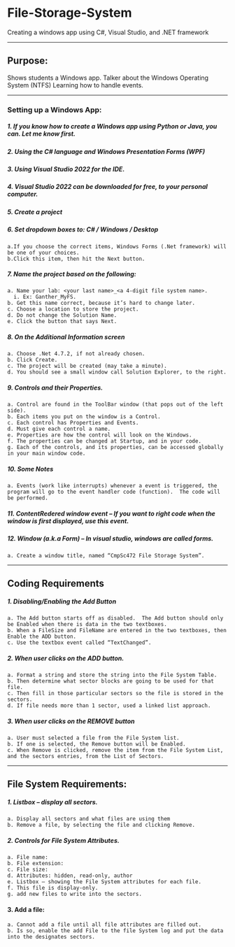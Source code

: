 # File-Storage-System
Creating a windows app using C#, Visual Studio, and .NET framework

---

## Purpose:

Shows students a Windows app.
Talker about the Windows Operating System (NTFS)
Learning how to handle events.

---

### Setting up a Windows App:
##### 1. If you know how to create a Windows app using Python or Java, you can.  Let me know first.

##### 2. Using the C# language and Windows Presentation Forms (WPF)

##### 3. Using Visual Studio 2022 for the IDE.

##### 4. Visual Studio 2022 can be downloaded for free, to your personal computer.

##### 5. Create a project

##### 6. Set dropdown boxes to:  C# / Windows / Desktop
    a.If you choose the correct items, Windows Forms (.Net framework) will be one of your choices.
    b.Click this item, then hit the Next button.

##### 7.	Name the project based on the following:
    a. Name your lab: <your last name>_<a 4-digit file system name>.
      i. Ex: Ganther_MyFS.
    b. Get this name correct, because it’s hard to change later.
    c. Choose a location to store the project.
    d. Do not change the Solution Name.
    e. Click the button that says Next.

##### 8.	On the Additional Information screen
    a. Choose .Net 4.7.2, if not already chosen.
    b. Click Create.
    c. The project will be created (may take a minute).
    d. You should see a small window call Solution Explorer, to the right.

##### 9.	Controls and their Properties.
    a. Control are found in the ToolBar window (that pops out of the left side).
    b. Each items you put on the window is a Control.
    c. Each control has Properties and Events.
    d. Must give each control a name.
    e. Properties are how the control will look on the Windows.
    f. The properties can be changed at Startup, and in your code.
    g. Each of the controls, and its properties, can be accessed globally in your main window code.

##### 10.	Some Notes
    a. Events (work like interrupts) whenever a event is triggered, the program will go to the event handler code (function).  The code will be performed.

##### 11.	ContentRedered window event – If you want to right code when the window is first displayed, use this event.

##### 12.	Window  (a.k.a Form) – In visual studio, windows are called forms. 
    a. Create a window title, named “CmpSc472 File Storage System”.

---

## Coding Requirements

##### 1.	Disabling/Enabling the Add Button
    a. The Add button starts off as disabled.  The Add button should only be Enabled when there is data in the two textboxes.
    b. When a FileSize and FileName are entered in the two textboxes, then Enable the ADD button.
    c. Use the textbox event called “TextChanged”.

##### 2.	When user clicks on the ADD button.
    a. Format a string and store the string into the File System Table.
    b. Then determine what sector blocks are going to be used for that file.
    c. Then fill in those particular sectors so the file is stored in the sectors.
    d. If file needs more than 1 sector, used a linked list approach.

##### 3. When user clicks on the REMOVE button
    a. User must selected a file from the File System list.
    b. If one is selected, the Remove button will be Enabled.
    c. When Remove is clicked, remove the item from the File System List, and the sectors entries, from the List of Sectors.

---

## File System Requirements:

##### 1. Listbox – display all sectors.
    a. Display all sectors and what files are using them
    b. Remove a file, by selecting the file and clicking Remove.

##### 2.	Controls for File System Attributes.
    a. File name:
    b. File extension:
    c. File size:
    d. Attributes: hidden, read-only, author
    e. Listbox – showing the File System attributes for each file.
    f. This file is display-only.
    g. add new files to write into the sectors.

#### 3.	Add a file:
    a. Cannot add a file until all file attributes are filled out.
    b. Is so, enable the add File to the file System log and put the data into the designates sectors.



